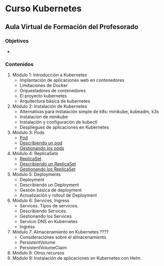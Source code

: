 # Curso Kubernetes

## Aula Virtual de Formación del Profesorado

### Objetivos

* 

### Contenidos

1. Módulo 1: Introducción a Kubernetes
    * Implantación de aplicaciones web en contenedores
    * Limitaciones de Docker
    * Orquestadores de contenedores
    * El proyecto kubernetes
    * Arquitectura básica de kubernetes
2. Módulo 2: Instalación de Kubernetes
    * Alternativas para instalación simple de k8s: minikube, kubeadm, k3s
    * Instalación de minikube
    * Instalación y configuración de kubectl
    * Despliegues de aplicaciones en Kubernetes
3. Módulo 3: Pods
    * [Pod](modulo3/pods.md)
    * [Describiendo un pod](modulo3/describiendo_pod.md)
    * [Gestionando los pods](modulo3/gestionando_pod.md)
4. Módulo 4: ReplicaSets
    * [ReplicaSet](modulo4/replicaset.md)
    * [Describiendo un ReplicaSet](modulo4/describiendo_replicaset.md)
    * [Gestionando los ReplicaSet](modulo4/gestionando_replicaset.md)
5. Módulo 5: Deployments
    * Deployment
    * Describiendo un Deployment
    * Gestión básica de deployment
    * Actualización y rollout de Deployment
6. Módulo 6: Services, Ingress
    * Services. Tipos de servicios.
    * Describiendo Services.
    * Gestionando los Services
    * Servicio DNS en Kubernetes
    * Ingress
7. Módulo 7: Almacenamiento en Kubernetes ????
    * Consideraciones sobre el almacenamiento
    * PersistentVolume
    * PersistentVolumeClaim
8. Módulo 8: Otros recursos
9. Módulo 9: Instalación de aplicaciones en Kubernetes con Helm

